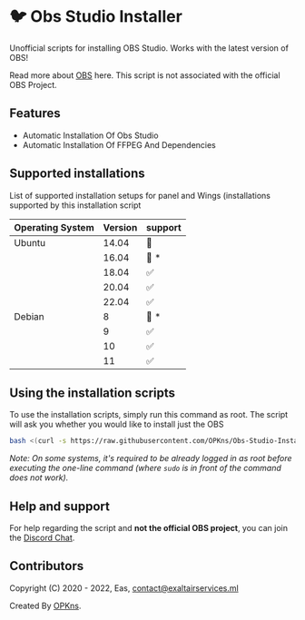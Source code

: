# :bird: Obs Studio Installer
Unofficial scripts for installing OBS Studio. Works with the latest version of OBS!

Read more about [OBS](https://obsproject.com/) here. This script is not associated with the official OBS Project.

## Features
- Automatic Installation Of Obs Studio
- Automatic Installation Of FFPEG And Dependencies

## Supported installations

List of supported installation setups for panel and Wings (installations supported by this installation script

| Operating System | Version | support            |
| ---------------- | ------- | ------------------ |
| Ubuntu           | 14.04   | :red_circle:       |
|                  | 16.04   | :red_circle: \*    |      
|                  | 18.04   | :white_check_mark: |
|                  | 20.04   | :white_check_mark: |
|                  | 22.04   | :white_check_mark: |         
| Debian           | 8       | :red_circle: \*    |            
|                  | 9       | :white_check_mark: |
|                  | 10      | :white_check_mark: |
|                  | 11      | :white_check_mark: |

## Using the installation scripts

To use the installation scripts, simply run this command as root. The script will ask you whether you would like to install just the OBS

```bash
bash <(curl -s https://raw.githubusercontent.com/OPKns/Obs-Studio-Installer/main/installer.sh)
```

_Note: On some systems, it's required to be already logged in as root before executing the one-line command (where `sudo` is in front of the command does not work)._

## Help and support

For help regarding the script and **not the official OBS project**, you can join the [Discord Chat](https://soon.com).


## Contributors 

Copyright (C) 2020 - 2022, Eas, <contact@exaltairservices.ml>

Created By [OPKns](https://github.com/OPKns).
